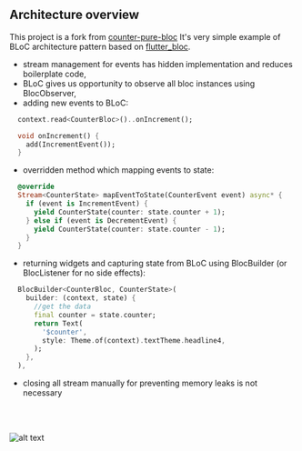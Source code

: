 ## Architecture overview
This project is a fork from [counter-pure-bloc](https://github.com/KRRySS/counter-pure-bloc) It's very simple example of BLoC architecture pattern based on [flutter_bloc](https://pub.dev/packages/flutter_bloc).
- stream management for events has hidden implementation and reduces boilerplate code,
- BLoC gives us opportunity to observe all bloc instances using BlocObserver,
- adding new events to BLoC:
```dart
  context.read<CounterBloc>()..onIncrement();

  void onIncrement() {
    add(IncrementEvent());
  }

```
- overridden method which mapping events to state:
```dart
  @override
  Stream<CounterState> mapEventToState(CounterEvent event) async* {
    if (event is IncrementEvent) {
      yield CounterState(counter: state.counter + 1);
    } else if (event is DecrementEvent) {
      yield CounterState(counter: state.counter - 1);
    }
  }

```
- returning widgets and capturing state from BLoC using BlocBuilder (or BlocListener for no side effects):
```dart
  BlocBuilder<CounterBloc, CounterState>(
    builder: (context, state) {
      //get the data
      final counter = state.counter;
      return Text(
        '$counter',
        style: Theme.of(context).textTheme.headline4,
      );
    },
  ),

```
- closing all stream manually for preventing memory leaks is not necessary


<br />
<br />

![alt text][architecture]

[architecture]: https://miro.medium.com/max/1360/0*-vqhX7Z7wdxw9xSc "BLoC architecture, resource: https://miro.medium.com/max/1360/0*-vqhX7Z7wdxw9xSc"
